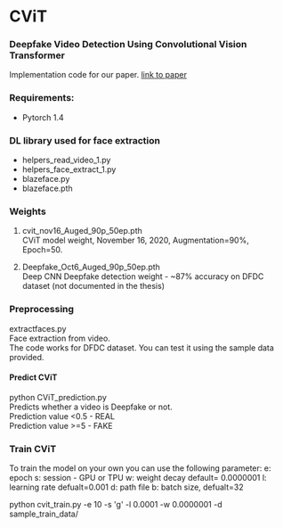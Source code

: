 # CViT
### Deepfake Video Detection Using Convolutional Vision Transformer

Implementation code for our paper. 
[link to paper](https://arxiv.org/abs/2102.11126)

### Requirements:
* Pytorch 1.4

### DL library used for face extraction
   * helpers_read_video_1.py
   * helpers_face_extract_1.py
   * blazeface.py
   * blazeface.pth

### Weights
1. cvit_nov16_Auged_90p_50ep.pth <br/>
   CViT model weight, November 16, 2020, Augmentation=90%, Epoch=50.

2. Deepfake_Oct6_Auged_90p_50ep.pth <br/>
   Deep CNN Deepfake detection weight - ~87% accuracy on DFDC dataset (not documented in the thesis)

### Preprocessing
extractfaces.py<br />
       Face extraction from video. <br /> 
       The code works for DFDC dataset. You can test it using the sample data provided. 

#### Predict CViT 

python CViT_prediction.py <br />
       Predicts whether a video is Deepfake or not.<br />
       Prediction value <0.5 - REAL <br />
       Prediction value >=5  - FAKE


### Train CViT
To train the model on your own you can use the following parameter:
    e: epoch
    s: session - GPU or TPU
    w: weight decay  default= 0.0000001
    l: learning rate defualt=0.001
    d: path file
    b: batch size, defualt=32

python cvit_train.py -e 10 -s 'g' -l 0.0001 -w 0.0000001 -d sample_train_data/
